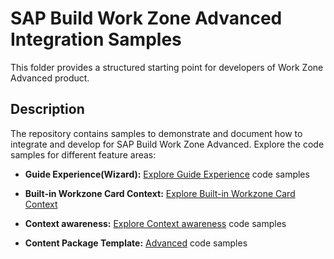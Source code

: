# SAP Build Work Zone Advanced Integration Samples

This folder provides a structured starting point for developers of Work Zone Advanced product.

## Description

The repository contains samples to demonstrate and document how to integrate and develop for SAP Build Work Zone Advanced. Explore the code samples for different feature areas:

- **Guide Experience(Wizard):**
  [Explore Guide Experience](./wizard/README.md) code samples

- **Built-in Workzone Card Context:**
  [Explore Built-in Workzone Card Context](./built-in-card-context/README.md)

- **Context awareness:**
  [Explore Context awareness](./context-awareness/README.md) code samples

- **Content Package Template:**
  [Advanced](./content-package-template/README.md) code samples
